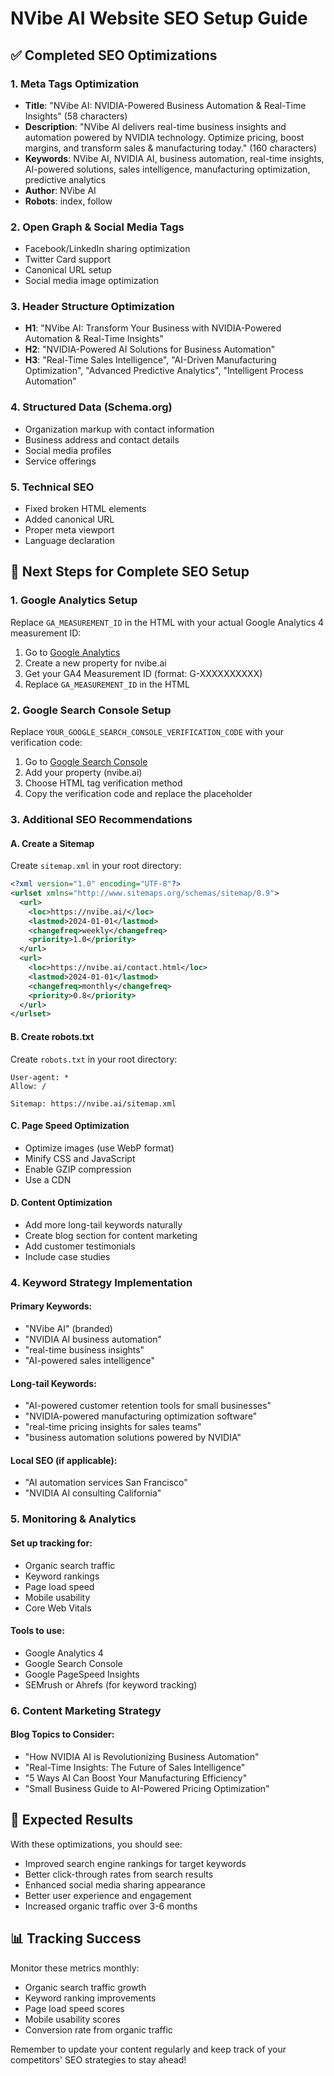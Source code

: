 # NVibe AI Website SEO Setup Guide

## ✅ Completed SEO Optimizations

### 1. Meta Tags Optimization
- **Title**: "NVibe AI: NVIDIA-Powered Business Automation & Real-Time Insights" (58 characters)
- **Description**: "NVibe AI delivers real-time business insights and automation powered by NVIDIA technology. Optimize pricing, boost margins, and transform sales & manufacturing today." (160 characters)
- **Keywords**: NVibe AI, NVIDIA AI, business automation, real-time insights, AI-powered solutions, sales intelligence, manufacturing optimization, predictive analytics
- **Author**: NVibe AI
- **Robots**: index, follow

### 2. Open Graph & Social Media Tags
- Facebook/LinkedIn sharing optimization
- Twitter Card support
- Canonical URL setup
- Social media image optimization

### 3. Header Structure Optimization
- **H1**: "NVibe AI: Transform Your Business with NVIDIA-Powered Automation & Real-Time Insights"
- **H2**: "NVIDIA-Powered AI Solutions for Business Automation"
- **H3**: "Real-Time Sales Intelligence", "AI-Driven Manufacturing Optimization", "Advanced Predictive Analytics", "Intelligent Process Automation"

### 4. Structured Data (Schema.org)
- Organization markup with contact information
- Business address and contact details
- Social media profiles
- Service offerings

### 5. Technical SEO
- Fixed broken HTML elements
- Added canonical URL
- Proper meta viewport
- Language declaration

## 🔧 Next Steps for Complete SEO Setup

### 1. Google Analytics Setup
Replace `GA_MEASUREMENT_ID` in the HTML with your actual Google Analytics 4 measurement ID:

1. Go to [Google Analytics](https://analytics.google.com/)
2. Create a new property for nvibe.ai
3. Get your GA4 Measurement ID (format: G-XXXXXXXXXX)
4. Replace `GA_MEASUREMENT_ID` in the HTML

### 2. Google Search Console Setup
Replace `YOUR_GOOGLE_SEARCH_CONSOLE_VERIFICATION_CODE` with your verification code:

1. Go to [Google Search Console](https://search.google.com/search-console)
2. Add your property (nvibe.ai)
3. Choose HTML tag verification method
4. Copy the verification code and replace the placeholder

### 3. Additional SEO Recommendations

#### A. Create a Sitemap
Create `sitemap.xml` in your root directory:
```xml
<?xml version="1.0" encoding="UTF-8"?>
<urlset xmlns="http://www.sitemaps.org/schemas/sitemap/0.9">
  <url>
    <loc>https://nvibe.ai/</loc>
    <lastmod>2024-01-01</lastmod>
    <changefreq>weekly</changefreq>
    <priority>1.0</priority>
  </url>
  <url>
    <loc>https://nvibe.ai/contact.html</loc>
    <lastmod>2024-01-01</lastmod>
    <changefreq>monthly</changefreq>
    <priority>0.8</priority>
  </url>
</urlset>
```

#### B. Create robots.txt
Create `robots.txt` in your root directory:
```
User-agent: *
Allow: /

Sitemap: https://nvibe.ai/sitemap.xml
```

#### C. Page Speed Optimization
- Optimize images (use WebP format)
- Minify CSS and JavaScript
- Enable GZIP compression
- Use a CDN

#### D. Content Optimization
- Add more long-tail keywords naturally
- Create blog section for content marketing
- Add customer testimonials
- Include case studies

### 4. Keyword Strategy Implementation

#### Primary Keywords:
- "NVibe AI" (branded)
- "NVIDIA AI business automation"
- "real-time business insights"
- "AI-powered sales intelligence"

#### Long-tail Keywords:
- "AI-powered customer retention tools for small businesses"
- "NVIDIA-powered manufacturing optimization software"
- "real-time pricing insights for sales teams"
- "business automation solutions powered by NVIDIA"

#### Local SEO (if applicable):
- "AI automation services San Francisco"
- "NVIDIA AI consulting California"

### 5. Monitoring & Analytics

#### Set up tracking for:
- Organic search traffic
- Keyword rankings
- Page load speed
- Mobile usability
- Core Web Vitals

#### Tools to use:
- Google Analytics 4
- Google Search Console
- Google PageSpeed Insights
- SEMrush or Ahrefs (for keyword tracking)

### 6. Content Marketing Strategy

#### Blog Topics to Consider:
- "How NVIDIA AI is Revolutionizing Business Automation"
- "Real-Time Insights: The Future of Sales Intelligence"
- "5 Ways AI Can Boost Your Manufacturing Efficiency"
- "Small Business Guide to AI-Powered Pricing Optimization"

## 🎯 Expected Results

With these optimizations, you should see:
- Improved search engine rankings for target keywords
- Better click-through rates from search results
- Enhanced social media sharing appearance
- Better user experience and engagement
- Increased organic traffic over 3-6 months

## 📊 Tracking Success

Monitor these metrics monthly:
- Organic search traffic growth
- Keyword ranking improvements
- Page load speed scores
- Mobile usability scores
- Conversion rate from organic traffic

Remember to update your content regularly and keep track of your competitors' SEO strategies to stay ahead!
